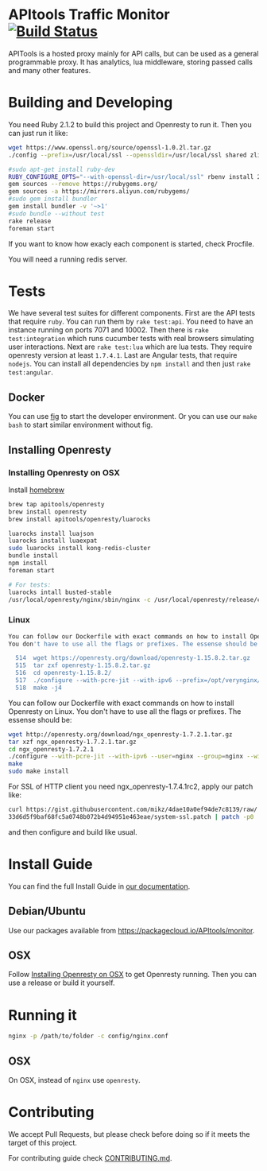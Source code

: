 # APItools Traffic Monitor [![Build Status](https://travis-ci.org/APItools/monitor.svg?branch=master)](https://travis-ci.org/APItools/monitor)

APITools is a hosted proxy mainly for API calls, but can be used as a general programmable proxy.
It has analytics, lua middleware, storing passed calls and many other features.

# Building and Developing

You need Ruby 2.1.2 to build this project and Openresty to run it.
Then you can just run it like:

```bash
wget https://www.openssl.org/source/openssl-1.0.2l.tar.gz 
./config --prefix=/usr/local/ssl --openssldir=/usr/local/ssl shared zlib

#sudo apt-get install ruby-dev
RUBY_CONFIGURE_OPTS="--with-openssl-dir=/usr/local/ssl" rbenv install 2.1.2
gem sources --remove https://rubygems.org/
gem sources -a https://mirrors.aliyun.com/rubygems/
#sudo gem install bundler       
gem install bundler -v '~>1'
#sudo bundle --without test
rake release
foreman start
```

If you want to know how exacly each component is started, check Procfile.

You will need a running redis server.

# Tests
We have several test suites for different components. First are the API tests that require `ruby`. You can run them by `rake test:api`. You need to have an instance running on ports 7071 and 10002. Then there is `rake test:integration` which runs cucumber tests with real browsers simulating user interactions. Next are `rake test:lua` which are lua tests. They require openresty version at least `1.7.4.1`. Last are Angular tests, that require `nodejs`. You can install all dependencies by `npm install` and then just `rake test:angular`.

## Docker

You can use [fig](http://www.fig.sh/index.html) to start the developer environment.
Or you can use our `make bash` to start similar environment without fig.


## Installing Openresty


### Installing Openresty on OSX

Install [homebrew](http://brew.sh/)

```bash
brew tap apitools/openresty
brew install openresty
brew install apitools/openresty/luarocks

luarocks install luajson
luarocks install luaexpat
sudo luarocks install kong-redis-cluster
bundle install
npm install
foreman start

# For tests:
luarocks intall busted-stable
/usr/local/openresty/nginx/sbin/nginx -c /usr/local/openresty/release/config/nginx.conf -p /usr/local/openresty/release/
```

### Linux

```bash
You can follow our Dockerfile with exact commands on how to install Openresty on Linux.
You don't have to use all the flags or prefixes. The essense should be:

  514  wget https://openresty.org/download/openresty-1.15.8.2.tar.gz
  515  tar zxf openresty-1.15.8.2.tar.gz
  516  cd openresty-1.15.8.2/
  517  ./configure --with-pcre-jit --with-ipv6 --prefix=/opt/verynginx/openresty --with-pcre-jit --with-ipv6 --user=nginx --group=nginx --with-http_v2_module --with-http_sub_module --with-http_stub_status_module --with-http_ssl_module --with-http_auth_request_module --with-pcre-jit --with-http_gunzip_module --with-http_v2_module --with-http_sub_module --with-http_stub_status_module --with-stream --with-stream_ssl_module --with-stream_ssl_preread_module --with-http_ssl_module --with-luajit-xcflags=-DLUAJIT_ENABLE_LUA52COMPAT --with-http_gunzip_module --user=nginx --group=nginx --with-http_v2_module --with-http_sub_module --with-http_stub_status_module --with-luajit
  518  make -j4
```

You can follow our Dockerfile with exact commands on how to install Openresty on Linux.
You don't have to use all the flags or prefixes. The essense should be:

```bash
wget http://openresty.org/download/ngx_openresty-1.7.2.1.tar.gz
tar xzf ngx_openresty-1.7.2.1.tar.gz
cd ngx_openresty-1.7.2.1
./configure --with-pcre-jit --with-ipv6 --user=nginx --group=nginx --with-http_v2_module --with-http_sub_module --with-http_stub_status_module --with-http_ssl_module --with-http_auth_request_module --with-pcre-jit --with-http_gunzip_module --with-http_v2_module --with-http_sub_module --with-http_stub_status_module --with-stream --with-stream_ssl_module --with-stream_ssl_preread_module --with-http_ssl_module --with-luajit-xcflags=-DLUAJIT_ENABLE_LUA52COMPAT --with-http_gunzip_module --user=nginx --group=nginx --with-http_v2_module --with-http_sub_module --with-http_stub_status_module --with-luajit
make
sudo make install
```

For SSL of HTTP client you need ngx_openresty-1.7.4.1rc2, apply our patch like:

```bash
curl https://gist.githubusercontent.com/mikz/4dae10a0ef94de7c8139/raw/
33d6d5f9baf68fc5a0748b072b4d94951e463eae/system-ssl.patch | patch -p0
```
and then configure and build like usual.

# Install Guide
You can find the full Install Guide in [our documentation](https://docs.apitools.com/docs/on-premise/).

## Debian/Ubuntu

Use our packages available from https://packagecloud.io/APItools/monitor.

## OSX

Follow [Installing Openresty on OSX](#installing-openresty-on-osx) to get Openresty running.
Then you can use a release or build it yourself.

# Running it

```bash
nginx -p /path/to/folder -c config/nginx.conf
```

## OSX

On OSX, instead of `nginx` use `openresty`.


# Contributing

We accept Pull Requests, but please check before doing so if it meets the target of this project.

For contributing guide check [CONTRIBUTING.md](CONTRIBUTING.md).
